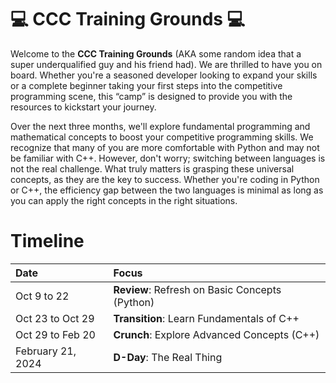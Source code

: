 # 💻 CCC Training Grounds 💻

Welcome to the **CCC Training Grounds** (AKA some random idea that a super underqualified guy and his friend had). We are thrilled to have you on board. Whether you're a seasoned developer looking to expand your skills or a complete beginner taking your first steps into the competitive programming scene, this “camp” is designed to provide you with the resources to kickstart your journey.

Over the next three months, we'll explore fundamental programming and mathematical concepts to boost your competitive programming skills. We recognize that many of you are more comfortable with Python and may not be familiar with C++. However, don't worry; switching between languages is not the real challenge. What truly matters is grasping these universal concepts, as they are the key to success. Whether you're coding in Python or C++, the efficiency gap between the two languages is minimal as long as you can apply the right concepts in the right situations.

# Timeline

| Date             | Focus                                               |
| :----------------| :---------------------------------------------------|
| Oct 9 to 22      | **Review**: Refresh on Basic Concepts (Python)      |
| Oct 23 to Oct 29 | **Transition**: Learn Fundamentals of C++           |
| Oct 29 to Feb 20 | **Crunch**: Explore Advanced Concepts (C++)         |
| February 21, 2024| **D-Day**: The Real Thing                           |

